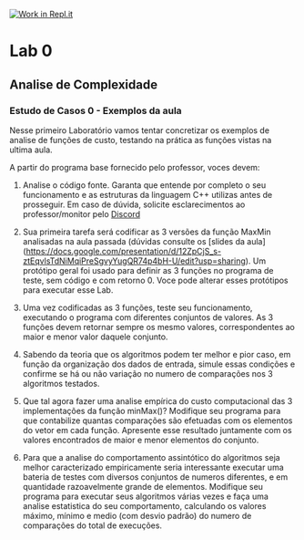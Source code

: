 [![Work in Repl.it](https://classroom.github.com/assets/work-in-replit-14baed9a392b3a25080506f3b7b6d57f295ec2978f6f33ec97e36a161684cbe9.svg)](https://classroom.github.com/online_ide?assignment_repo_id=3203415&assignment_repo_type=AssignmentRepo)
# Lab 0

## Analise de Complexidade 

### Estudo de Casos 0 - Exemplos da aula

Nesse primeiro Laboratório vamos tentar concretizar os exemplos de analise de funções de custo, testando na prática as funções vistas na ultima aula. 

A partir do programa base fornecido pelo professor, voces devem: 

1) Analise o código fonte. Garanta que entende por completo o seu funcionamento e as estruturas da linguagem C++ utilizas antes de prosseguir. Em caso de dúvida, solicite esclarecimentos ao professor/monitor pelo [Discord](https://discord.gg/Aqnd2f)

2) Sua primeira tarefa será codificar as 3 versões da função MaxMin analisadas na aula passada (dúvidas consulte os [slides da aula] (https://docs.google.com/presentation/d/12ZpCjS_s-ztEqvlsTdNiMqiPreSgvyYugQR74p4bH-U/edit?usp=sharing). 
   Um protótipo geral foi usado para definir as 3 funções no programa de teste, sem código e com retorno 0. Voce pode alterar esses protótipos para executar esse Lab. 
  
3) Uma vez codificadas as 3 funções, teste seu funcionamento, executando o programa com diferentes conjuntos de valores. As 3 funções devem retornar sempre os mesmo valores, correspondentes ao maior e menor valor daquele conjunto. 

4) Sabendo da teoria que os algoritmos podem ter melhor e pior caso, em função da organização dos dados de entrada, simule essas condições e confirme se há ou não variação no numero de comparações nos 3 algoritmos testados. 

5) Que tal agora fazer uma analise empírica do custo computacional das 3 implementações da função minMax()? 
   Modifique seu programa para que contabilize quantas comparações são efetuadas com os elementos do vetor em cada função.
   Apresente esse resultado juntamente com os valores encontrados de maior e menor elementos do conjunto. 
   
6) Para que a analise do comportamento assintótico do algoritmos seja melhor caracterizado empiricamente seria interessante executar uma bateria de testes com diversos conjuntos de numeros diferentes, e em quantidade razoavelmente grande de elementos. 
   Modifique seu programa para executar seus algoritmos várias vezes e faça uma analise estatistica do seu comportamento, calculando os  valores máximo, mínimo e medio (com desvio padrão) do numero de comparações do total de execuções. 

